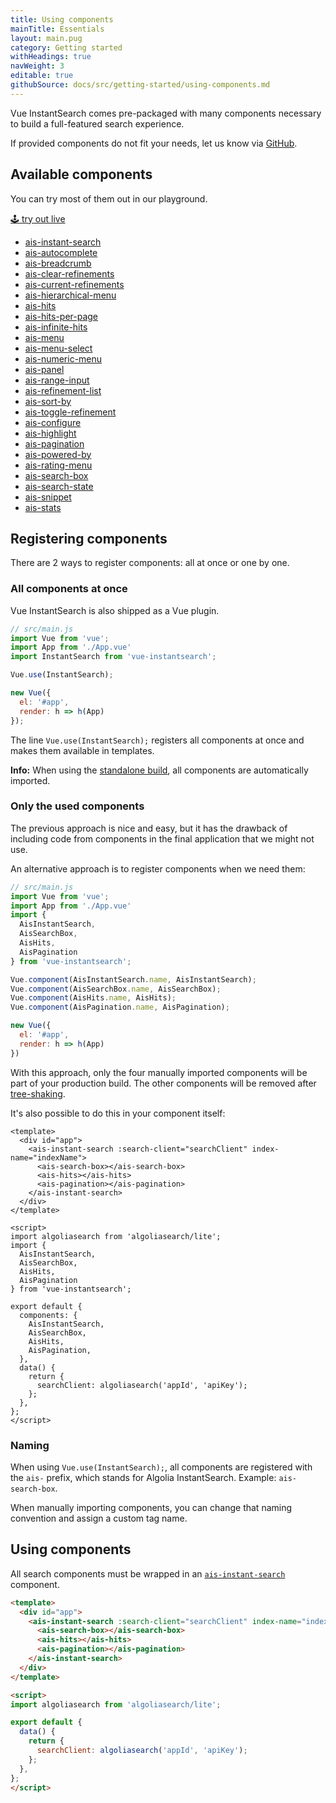 ```yaml
---
title: Using components
mainTitle: Essentials
layout: main.pug
category: Getting started
withHeadings: true
navWeight: 3
editable: true
githubSource: docs/src/getting-started/using-components.md
---
```


Vue InstantSearch comes pre-packaged with many components necessary to build a full-featured search experience.

If provided components do not fit your needs, let us know via [GitHub](https://github.com/algolia/vue-instantsearch/issues).

## Available components

You can try most of them out in our playground.

<a class="btn btn-static-theme" href="stories/">🕹 try out live</a>

* [ais-instant-search](components/InstantSearch.html)
* [ais-autocomplete](components/Autocomplete.html)
* [ais-breadcrumb](components/Breadcrumb.html)
* [ais-clear-refinements](components/ClearRefinements.html)
* [ais-current-refinements](components/CurrentRefinements.html)
* [ais-hierarchical-menu](components/HierarchicalMenu.html)
* [ais-hits](components/Hits.html)
* [ais-hits-per-page](components/HitsPerPage.html)
* [ais-infinite-hits](components/InfiniteHits.html)
* [ais-menu](components/Menu.html)
* [ais-menu-select](components/MenuSelect.html)
* [ais-numeric-menu](components/NumericMenu.html)
* [ais-panel](components/Panel.html)
* [ais-range-input](components/RangeInput.html)
* [ais-refinement-list](components/RefinementList.html)
* [ais-sort-by](components/SortBy.html)
* [ais-toggle-refinement](components/ToggleRefinement.html)
* [ais-configure](components/Configure.html)
* [ais-highlight](components/Highlight.html)
* [ais-pagination](components/Pagination.html)
* [ais-powered-by](components/PoweredBy.html)
* [ais-rating-menu](components/RatingMenu.html)
* [ais-search-box](components/SearchBox.html)
* [ais-search-state](components/SearchState.html)
* [ais-snippet](components/Snippet.html)
* [ais-stats](components/Stats.html)

## Registering components

There are 2 ways to register components: all at once or one by one.

### All components at once

Vue InstantSearch is also shipped as a Vue plugin.

```javascript
// src/main.js
import Vue from 'vue';
import App from './App.vue'
import InstantSearch from 'vue-instantsearch';

Vue.use(InstantSearch);

new Vue({
  el: '#app',
  render: h => h(App)
});
```

The line `Vue.use(InstantSearch);` registers all components at once and makes them available
in templates.

**Info:** When using the [standalone build](getting-started/installing.html#using-a-tag), all components are automatically imported.

### Only the used components

The previous approach is nice and easy, but it has the drawback of including code from components in the final application that we might not use.

An alternative approach is to register components when we need them:

```javascript
// src/main.js
import Vue from 'vue';
import App from './App.vue'
import {
  AisInstantSearch,
  AisSearchBox,
  AisHits,
  AisPagination
} from 'vue-instantsearch';

Vue.component(AisInstantSearch.name, AisInstantSearch);
Vue.component(AisSearchBox.name, AisSearchBox);
Vue.component(AisHits.name, AisHits);
Vue.component(AisPagination.name, AisPagination);

new Vue({
  el: '#app',
  render: h => h(App)
})
```

With this approach, only the four manually imported components will be part of your production build. The other components will be removed after [tree-shaking](https://webpack.js.org/guides/tree-shaking/).

It's also possible to do this in your component itself:

```vue
<template>
  <div id="app">
    <ais-instant-search :search-client="searchClient" index-name="indexName">
      <ais-search-box></ais-search-box>
      <ais-hits></ais-hits>
      <ais-pagination></ais-pagination>
    </ais-instant-search>
  </div>
</template>

<script>
import algoliasearch from 'algoliasearch/lite';
import {
  AisInstantSearch,
  AisSearchBox,
  AisHits,
  AisPagination
} from 'vue-instantsearch';

export default {
  components: {
    AisInstantSearch,
    AisSearchBox,
    AisHits,
    AisPagination,
  },
  data() {
    return {
      searchClient: algoliasearch('appId', 'apiKey');
    };
  },
};
</script>
```

### Naming

When using `Vue.use(InstantSearch);`, all components are registered with the `ais-` prefix, which stands for Algolia InstantSearch. Example: `ais-search-box`.

When manually importing components, you can change that naming convention and assign a custom tag name.

## Using components

All search components must be wrapped in an [`ais-instant-search`](components/InstantSearch.html) component.

```html
<template>
  <div id="app">
    <ais-instant-search :search-client="searchClient" index-name="indexName">
      <ais-search-box></ais-search-box>
      <ais-hits></ais-hits>
      <ais-pagination></ais-pagination>
    </ais-instant-search>
  </div>
</template>

<script>
import algoliasearch from 'algoliasearch/lite';

export default {
  data() {
    return {
      searchClient: algoliasearch('appId', 'apiKey');
    };
  },
};
</script>
```

